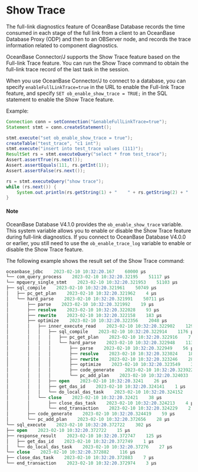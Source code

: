 # Show Trace

The full-link diagnostics feature of OceanBase Database records the time consumed in each stage of the full link from a client to an OceanBase Database Proxy (ODP) and then to an OBServer node, and records the trace information related to component diagnostics. 

OceanBase Connector/J supports the Show Trace feature based on the Full-link Trace feature. You can run the Show Trace command to obtain the full-link trace record of the last task in the session. 

When you use OceanBase Connector/J to connect to a database, you can specify `enableFullLinkTrace=true` in the URL to enable the Full-link Trace feature, and specify `SET ob_enable_show_trace = TRUE;` in the SQL statement to enable the Show Trace feature. 


Example:

```java
Connection conn = setConnection("&enableFullLinkTrace=true");
Statement stmt = conn.createStatement();

stmt.execute("set ob_enable_show_trace = true");
createTable("test_trace", "c1 int");
stmt.execute("insert into test_trace values (111)");
ResultSet rs = stmt.executeQuery("select * from test_trace");
Assert.assertTrue(rs.next());
Assert.assertEquals(111, rs.getInt(1));
Assert.assertFalse(rs.next());

rs = stmt.executeQuery("show trace");
while (rs.next()) {
    System.out.println(rs.getString(1) + "    " + rs.getString(2) + "    " + rs.getString(3));
}
```

<main id="notice" type='explain'>
    <h4>Note</h4>
    <p>OceanBase Database V4.1.0 provides the <code>ob_enable_show_trace</code> variable. This system variable allows you to enable or disable the Show Trace feature during full-link diagnostics. If you connect to OceanBase Database V4.0.0 or earlier, you still need to use the <code>ob_enable_trace_log</code> variable to enable or disable the Show Trace feature. </p>
</main>

The following example shows the result set of the Show Trace command:

```sql
oceanbase_jdbc    2023-02-10 10:32:20.167    60000 µs
└── com_query_process    2023-02-10 10:32:20.32195    51117 µs
└── mpquery_single_stmt    2023-02-10 10:32:20.321953    51103 µs
├── sql_compile    2023-02-10 10:32:20.321961    50749 µs
│   ├── pc_get_plan    2023-02-10 10:32:20.321962    4 µs
│   └── hard_parse    2023-02-10 10:32:20.321991    50711 µs
│       ├── parse    2023-02-10 10:32:20.321992    19 µs
│       ├── resolve    2023-02-10 10:32:20.322028    93 µs
│       ├── rewrite    2023-02-10 10:32:20.322158    183 µs
│       ├── optimize    2023-02-10 10:32:20.322356    2048 µs
│       │   ├── inner_execute_read    2023-02-10 10:32:20.322902    1296 µs
│       │   │   ├── sql_compile    2023-02-10 10:32:20.322914    1176 µs
│       │   │   │   ├── pc_get_plan    2023-02-10 10:32:20.322916    7 µs
│       │   │   │   └── hard_parse    2023-02-10 10:32:20.322948    1134 µs
│       │   │   │       ├── parse    2023-02-10 10:32:20.322949    56 µs
│       │   │   │       ├── resolve    2023-02-10 10:32:20.323024    184 µs
│       │   │   │       ├── rewrite    2023-02-10 10:32:20.323246    287 µs
│       │   │   │       ├── optimize    2023-02-10 10:32:20.323549    356 µs
│       │   │   │       ├── code_generate    2023-02-10 10:32:20.323922    76 µs
│       │   │   │       └── pc_add_plan    2023-02-10 10:32:20.324033    37 µs
│       │   │   ├── open    2023-02-10 10:32:20.3241    26 µs
│       │   │   ├── get_das_id    2023-02-10 10:32:20.324141    1 µs
│       │   │   └── do_local_das_task    2023-02-10 10:32:20.324152    24 µs
│       │   └── close    2023-02-10 10:32:20.32421    38 µs
│       │       ├── close_das_task    2023-02-10 10:32:20.324213    4 µs
│       │       └── end_transaction    2023-02-10 10:32:20.324229    2 µs
│       ├── code_generate    2023-02-10 10:32:20.324419    59 µs
│       └── pc_add_plan    2023-02-10 10:32:20.372656    28 µs
└── sql_execute    2023-02-10 10:32:20.372722    302 µs
├── open    2023-02-10 10:32:20.372722    15 µs
├── response_result    2023-02-10 10:32:20.372747    125 µs
│   ├── get_das_id    2023-02-10 10:32:20.372749    1 µs
│   └── do_local_das_task    2023-02-10 10:32:20.37276    27 µs
└── close    2023-02-10 10:32:20.372882    116 µs
├── close_das_task    2023-02-10 10:32:20.372883    7 µs
└── end_transaction    2023-02-10 10:32:20.372974    3 µs
```
